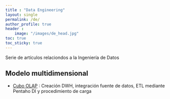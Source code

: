 ```yaml
---
title : "Data Engineering" 
layout: single
permalink: /de/
author_profile: true
header :
    image: "/images/de_head.jpg"
toc: true
toc_sticky: true
---
```


Serie de artículos relaciondos a la Ingeniería de Datos


## Modelo multidimensional
* [Cubo OLAP](https://github.com/IssamFakhari/OLAP-NBA-WNBA-STATIS) : Creación DWH, integración fuente de datos, ETL mediante Pentaho DI y procedimiento de carga


